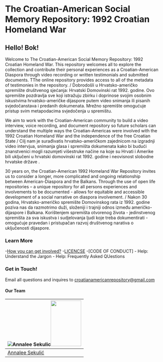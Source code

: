 #  The Croatian-American Social Memory Repository: 1992 Croatian Homeland War 

## Hello! Bok! 

Welcome to The Croatian-American Social Memory Repository: 1992 Croatian Homeland War. This repository welcomes all to explore the collection and contribute their personal experiences as a Croatian-American Diaspora through video recording or written testimonials and submitted documents. TThe online repository provides access to all of the metadata of testimonies in the repository. / Dobrodošli u Hrvatsko-američko spremište društvenog sjećanja: Hrvatski Domovinski rat 1992. godine. Ovo spremište pozdravlja sve koji istražuju zbirku i doprinose svojim osobnim iskustvima hrvatsko-američke dijaspore putem video snimanja ili pisanih svjedočanstava i predanih dokumenata. Mrežno spremište omogućuje pristup svim metapodacima svjedočenja u spremištu.

We aim to work with the Croatian-American community to build a video interview, voice recording, and document repository so future scholars can understand the multiple ways the Croatian-Americas were involved with the 1992 Croatian Homeland War and the independence of the free Croatian State / Cilj nam je surađivatis hrvatsko-američkom zajednicom na izgradnji video intervjua, snimanja glasa i spremišta dokumenata kako bi budući znanstvenici mogli razumjeti višestruke načine na koje su Hrvati i Amerike bili uključeni u hrvatski domovinski rat 1992. godine i neovisnost slobodne hrvatske države .


30 years on, the Croatian-American 1992 Homeland War Repository invites us to consider a longer, more complicated and ongoing relationship between American-Diaspora and the Balkans. Through the use of open life repositories – a unique repository for all persons experiences and involvements to be documented -  allows for equitable and accessible development of a social narrative on diaspora involvement. / Nakon 30 godina, Hrvatsko-američko spremište Domovinskog rata iz 1992. godine poziva nas da razmotrimo duži, složeniji i trajniji odnos između američko-dijaspore i Balkana. Korištenjem spremišta otvorenog života - jedinstvenog spremišta za sva iskustva i sudjelovanja ljudi koje treba dokumentirati - omogućuje pravedan i pristupačan razvoj društvenog narativa o uključenosti dijaspore.

### Learn More 
-[How you can get involved?](https://github.com/AnnaleeSekulic/Croatian-American-1992-Homeland-War/blob/main/About%20Us.md) 
-[LICENCSE](https://github.com/AnnaleeSekulic/Croatian-American-1992-Homeland-War/blob/main/LICENSE)
-[CODE OF CONDUCT]
    - Help: Understand the Jargon
    - Help: Frequently Asked QUestions
   
### Get in Touch!

Email all questions and inquires to croatianamericanrepository@gmail.com 

#### Our Team

![Annalee Sekulic](https://lh3.googleusercontent.com/gL5nEKwvFKhFuDBYNe84tOlobstzc1Di_YUHxhu-aNsH4JJAsWH5QRXGie_TiUT5LTa8OBr5HFldzo4DCWqzv0rH5rAOhheTVdaNoO8o6H0p7QGTX8t3TfwuRGa_Ea8HYmI2ciczell6PoTuU0loPge3eoeDZk0X1sw5MtHweSD7kREDxiSPuQyG8wJHOdM5Te-D2hZBcjeJnmZhNJDGDNRW6D54c6d7WJImitkuDfxNXQ4TKZTgZBKLV90t8x3GgTh9fRocus8iO6RuN_3W9VzrN3Z2KpXLhwmfONc5cg8wLpem1HX-En-s4_MGYEXyYLxKnkgUqBohPUEcO-bT2f1DtytsiVXi9ZVff3ZfmX5h8Nc5VUgS4aG5xH9p7qJKrnmwY99phlBo4yRmqibYLbQ_YO-cLYB19rUwWxIubNbAgEY49wOt6qP9r33lBZiM3ztodBeNUtGKyGBBZpL3Gy7K0MhSpimOnA76UNQrZIK_HOAFTpXo7Cw1lanHEMoWC28LwEaPmuKt-N9g1Gi8-WZXl-TggQMF_bB-EsKhP_2Ei7jFD_WQfn1Fez1M7F97XwXt3Y5jBM0HerZ1piGgZB20lrupjD3_ENI6Mgan2hwVNQmqM2xx9Da6Z60WKB_j91-fVkTtwOVN5tV_DRhDlXk_7zfHvI-OeSddu95kgjXjzBuOgaue-xXF=w438-h657-no?authuser=0)<img src="https://lh3.googleusercontent.com/gL5nEKwvFKhFuDBYNe84tOlobstzc1Di_YUHxhu-aNsH4JJAsWH5QRXGie_TiUT5LTa8OBr5HFldzo4DCWqzv0rH5rAOhheTVdaNoO8o6H0p7QGTX8t3TfwuRGa_Ea8HYmI2ciczell6PoTuU0loPge3eoeDZk0X1sw5MtHweSD7kREDxiSPuQyG8wJHOdM5Te-D2hZBcjeJnmZhNJDGDNRW6D54c6d7WJImitkuDfxNXQ4TKZTgZBKLV90t8x3GgTh9fRocus8iO6RuN_3W9VzrN3Z2KpXLhwmfONc5cg8wLpem1HX-En-s4_MGYEXyYLxKnkgUqBohPUEcO-bT2f1DtytsiVXi9ZVff3ZfmX5h8Nc5VUgS4aG5xH9p7qJKrnmwY99phlBo4yRmqibYLbQ_YO-cLYB19rUwWxIubNbAgEY49wOt6qP9r33lBZiM3ztodBeNUtGKyGBBZpL3Gy7K0MhSpimOnA76UNQrZIK_HOAFTpXo7Cw1lanHEMoWC28LwEaPmuKt-N9g1Gi8-WZXl-TggQMF_bB-EsKhP_2Ei7jFD_WQfn1Fez1M7F97XwXt3Y5jBM0HerZ1piGgZB20lrupjD3_ENI6Mgan2hwVNQmqM2xx9Da6Z60WKB_j91-fVkTtwOVN5tV_DRhDlXk_7zfHvI-OeSddu95kgjXjzBuOgaue-xXF=w438-h657-no?authuser=0" width="100" height="150">|
---|
[Annalee Sekulić](https://github.com/AnnaleeSekulic)|
